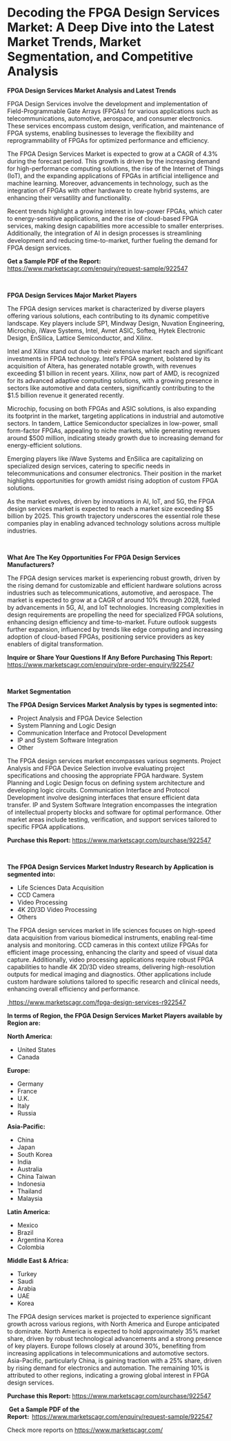<p><h1>Decoding the FPGA Design Services Market: A Deep Dive into the Latest Market Trends, Market Segmentation, and Competitive Analysis</h1></p><p><strong>FPGA Design Services Market Analysis and Latest Trends</strong></p>
<p><p>FPGA Design Services involve the development and implementation of Field-Programmable Gate Arrays (FPGAs) for various applications such as telecommunications, automotive, aerospace, and consumer electronics. These services encompass custom design, verification, and maintenance of FPGA systems, enabling businesses to leverage the flexibility and reprogrammability of FPGAs for optimized performance and efficiency.</p><p>The FPGA Design Services Market is expected to grow at a CAGR of 4.3% during the forecast period. This growth is driven by the increasing demand for high-performance computing solutions, the rise of the Internet of Things (IoT), and the expanding applications of FPGAs in artificial intelligence and machine learning. Moreover, advancements in technology, such as the integration of FPGAs with other hardware to create hybrid systems, are enhancing their versatility and functionality.</p><p>Recent trends highlight a growing interest in low-power FPGAs, which cater to energy-sensitive applications, and the rise of cloud-based FPGA services, making design capabilities more accessible to smaller enterprises. Additionally, the integration of AI in design processes is streamlining development and reducing time-to-market, further fueling the demand for FPGA design services.</p></p>
<p><strong>Get a Sample PDF of the Report:&nbsp;</strong> <a href="https://www.marketscagr.com/enquiry/request-sample/922547?utm_campaign=3199&utm_medium=2&utm_source=Github&utm_content=ia&utm_term=07032025&utm_id=fpga-design-services">https://www.marketscagr.com/enquiry/request-sample/922547</a></p>
<p>&nbsp;</p>
<p><strong>FPGA Design Services Major Market Players</strong></p>
<p><p>The FPGA design services market is characterized by diverse players offering various solutions, each contributing to its dynamic competitive landscape. Key players include SP1, Mindway Design, Nuvation Engineering, Microchip, iWave Systems, Intel, Avnet ASIC, Softeq, Hytek Electronic Design, EnSilica, Lattice Semiconductor, and Xilinx.</p><p>Intel and Xilinx stand out due to their extensive market reach and significant investments in FPGA technology. Intel’s FPGA segment, bolstered by its acquisition of Altera, has generated notable growth, with revenues exceeding $1 billion in recent years. Xilinx, now part of AMD, is recognized for its advanced adaptive computing solutions, with a growing presence in sectors like automotive and data centers, significantly contributing to the $1.5 billion revenue it generated recently.</p><p>Microchip, focusing on both FPGAs and ASIC solutions, is also expanding its footprint in the market, targeting applications in industrial and automotive sectors. In tandem, Lattice Semiconductor specializes in low-power, small form-factor FPGAs, appealing to niche markets, while generating revenues around $500 million, indicating steady growth due to increasing demand for energy-efficient solutions.</p><p>Emerging players like iWave Systems and EnSilica are capitalizing on specialized design services, catering to specific needs in telecommunications and consumer electronics. Their position in the market highlights opportunities for growth amidst rising adoption of custom FPGA solutions.</p><p>As the market evolves, driven by innovations in AI, IoT, and 5G, the FPGA design services market is expected to reach a market size exceeding $5 billion by 2025. This growth trajectory underscores the essential role these companies play in enabling advanced technology solutions across multiple industries.</p></p>
<p>&nbsp;</p>
<p><strong>What Are The Key Opportunities For FPGA Design Services Manufacturers?</strong></p>
<p><p>The FPGA design services market is experiencing robust growth, driven by the rising demand for customizable and efficient hardware solutions across industries such as telecommunications, automotive, and aerospace. The market is expected to grow at a CAGR of around 10% through 2028, fueled by advancements in 5G, AI, and IoT technologies. Increasing complexities in design requirements are propelling the need for specialized FPGA solutions, enhancing design efficiency and time-to-market. Future outlook suggests further expansion, influenced by trends like edge computing and increasing adoption of cloud-based FPGAs, positioning service providers as key enablers of digital transformation.</p></p>
<p><strong>Inquire or Share Your Questions If Any Before Purchasing This Report:</strong> <a href="https://www.marketscagr.com/enquiry/pre-order-enquiry/922547?utm_campaign=3199&utm_medium=2&utm_source=Github&utm_content=ia&utm_term=07032025&utm_id=fpga-design-services">https://www.marketscagr.com/enquiry/pre-order-enquiry/922547</a></p>
<p>&nbsp;</p>
<p><strong>Market Segmentation</strong></p>
<p><strong>The FPGA Design Services Market Analysis by types is segmented into:</strong></p>
<p><ul><li>Project Analysis and FPGA Device Selection</li><li>System Planning and Logic Design</li><li>Communication Interface and Protocol Development</li><li>IP and System Software Integration</li><li>Other</li></ul></p>
<p><p>The FPGA design services market encompasses various segments. Project Analysis and FPGA Device Selection involve evaluating project specifications and choosing the appropriate FPGA hardware. System Planning and Logic Design focus on defining system architecture and developing logic circuits. Communication Interface and Protocol Development involve designing interfaces that ensure efficient data transfer. IP and System Software Integration encompasses the integration of intellectual property blocks and software for optimal performance. Other market areas include testing, verification, and support services tailored to specific FPGA applications.</p></p>
<p><strong>Purchase this Report:&nbsp;</strong><a href="https://www.marketscagr.com/purchase/922547?utm_campaign=3199&utm_medium=2&utm_source=Github&utm_content=ia&utm_term=07032025&utm_id=fpga-design-services">https://www.marketscagr.com/purchase/922547</a></p>
<p>&nbsp;</p>
<p><strong>The FPGA Design Services Market Industry Research by Application is segmented into:</strong></p>
<p><ul><li>Life Sciences Data Acquisition</li><li>CCD Camera</li><li>Video Processing</li><li>4K 2D/3D Video Processing</li><li>Others</li></ul></p>
<p><p>The FPGA design services market in life sciences focuses on high-speed data acquisition from various biomedical instruments, enabling real-time analysis and monitoring. CCD cameras in this context utilize FPGAs for efficient image processing, enhancing the clarity and speed of visual data capture. Additionally, video processing applications require robust FPGA capabilities to handle 4K 2D/3D video streams, delivering high-resolution outputs for medical imaging and diagnostics. Other applications include custom hardware solutions tailored to specific research and clinical needs, enhancing overall efficiency and performance.</p></p>
<p><a href="https://www.marketscagr.com/fpga-design-services-r922547?utm_campaign=3199&utm_medium=2&utm_source=Github&utm_content=ia&utm_term=07032025&utm_id=fpga-design-services">&nbsp;https://www.marketscagr.com/fpga-design-services-r922547</a></p>
<p><strong>In terms of Region, the FPGA Design Services Market Players available by Region are:</strong></p>
<p>
    <p> <strong> North America: </strong>
        <ul>
            <li>United States</li>
            <li>Canada</li>
        </ul>
        </p> 
    <p> <strong> Europe: </strong>
        <ul>
            <li>Germany</li>
            <li>France</li>
            <li>U.K.</li>
            <li>Italy</li>
            <li>Russia</li>
        </ul>
        </p> 
    <p> <strong> Asia-Pacific: </strong>
        <ul>
            <li>China</li>
            <li>Japan</li>
            <li>South Korea</li>
            <li>India</li>
            <li>Australia</li>
            <li>China Taiwan</li>
            <li>Indonesia</li>
            <li>Thailand</li>
            <li>Malaysia</li>
        </ul>
        </p> 
    <p> <strong> Latin America: </strong>
        <ul>
            <li>Mexico</li>
            <li>Brazil</li>
            <li>Argentina Korea</li>
            <li>Colombia</li>
        </ul>
        </p> 
    <p> <strong> Middle East & Africa: </strong>
        <ul>
            <li>Turkey</li>
            <li>Saudi</li>
            <li>Arabia</li>
            <li>UAE</li>
            <li>Korea</li>
        </ul>
    </p>
    </p>
<p><p>The FPGA design services market is projected to experience significant growth across various regions, with North America and Europe anticipated to dominate. North America is expected to hold approximately 35% market share, driven by robust technological advancements and a strong presence of key players. Europe follows closely at around 30%, benefiting from increasing applications in telecommunications and automotive sectors. Asia-Pacific, particularly China, is gaining traction with a 25% share, driven by rising demand for electronics and automation. The remaining 10% is attributed to other regions, indicating a growing global interest in FPGA design services.</p></p>
<p><strong>Purchase this Report: </strong><a href="https://www.marketscagr.com/purchase/922547?utm_campaign=3199&utm_medium=2&utm_source=Github&utm_content=ia&utm_term=07032025&utm_id=fpga-design-services">https://www.marketscagr.com/purchase/922547</a></p>
<p>&nbsp;<strong>Get a Sample PDF of the Report:&nbsp;&nbsp;</strong><a href="https://www.marketscagr.com/enquiry/request-sample/922547?utm_campaign=3199&utm_medium=2&utm_source=Github&utm_content=ia&utm_term=07032025&utm_id=fpga-design-services">https://www.marketscagr.com/enquiry/request-sample/922547</a></p>
<p><strong></strong></p>
<p>Check more reports on <a href="https://www.marketscagr.com/?utm_campaign=3199&utm_medium=2&utm_source=Github&utm_content=ia&utm_term=07032025&utm_id=fpga-design-services">https://www.marketscagr.com/</a></p>